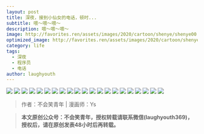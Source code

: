 ```yaml
---
layout: post
title: 深夜，接到小仙女的电话，顿时...
subtitle: 喂～喂～喂～
description: 喂～喂～喂～
image: http://favorites.ren/assets/images/2020/cartoon/shenye/shenye00.jpg
optimized_image: http://favorites.ren/assets/images/2020/cartoon/shenye/shenye00.jpg
category: life
tags:
  - 深夜
  - 程序员
  - 电话
author: laughyouth
---
```


![](http://favorites.ren/assets/images/2020/cartoon/shenye/shenye01.jpg)
![](http://favorites.ren/assets/images/2020/cartoon/shenye/shenye02.jpg)
![](http://favorites.ren/assets/images/2020/cartoon/shenye/shenye03.jpg)
![](http://favorites.ren/assets/images/2020/cartoon/shenye/shenye04.jpg)
![](http://favorites.ren/assets/images/2020/cartoon/shenye/shenye05.jpg)
![](http://favorites.ren/assets/images/2020/cartoon/shenye/shenye06.jpg)
![](http://favorites.ren/assets/images/2020/cartoon/shenye/shenye07.jpg)
![](http://favorites.ren/assets/images/2020/cartoon/shenye/shenye08.jpg)
![](http://favorites.ren/assets/images/2020/cartoon/shenye/shenye09.jpg)
![](http://favorites.ren/assets/images/2020/cartoon/shenye/shenye10.jpg)
![](http://favorites.ren/assets/images/2020/cartoon/shenye/shenye11.jpg)
![](http://favorites.ren/assets/images/2020/cartoon/shenye/shenye12.jpg)
![](http://favorites.ren/assets/images/2020/cartoon/shenye/shenye13.jpg)
![](http://favorites.ren/assets/images/2020/cartoon/shenye/shenye14.jpg)
![](http://favorites.ren/assets/images/2020/cartoon/shenye/shenye15.jpg)
![](http://favorites.ren/assets/images/2020/cartoon/shenye/shenye16.jpg)
![](http://favorites.ren/assets/images/2020/cartoon/shenye/shenye17.jpg)
![](http://favorites.ren/assets/images/2020/cartoon/shenye/shenye18.jpg)
![](http://favorites.ren/assets/images/2020/cartoon/shenye/shenye19.jpg)
![](http://favorites.ren/assets/images/2020/cartoon/shenye/shenye20.jpg)
![](http://favorites.ren/assets/images/2020/cartoon/shenye/shenye21.jpg)

>作者：不会笑青年 | 漫画师：Ys

>**本文原创公众号：不会笑青年，授权转载请联系微信(laughyouth369)，授权后，请在原创发表48小时后再转载。**


